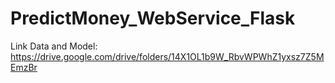 # PredictMoney_WebService_Flask

Link Data and Model: https://drive.google.com/drive/folders/14X1OL1b9W_RbvWPWhZ1yxsz7Z5MEmzBr
